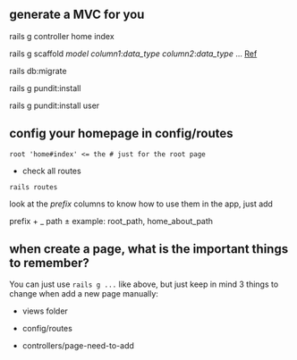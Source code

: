 ## generate a MVC for you
rails g controller home index

rails g scaffold *model* *column1*:*data_type* *column2*:*data_type* ... [Ref](https://guides.rubyonrails.org/v3.2/migrations.html)

rails db:migrate

rails g pundit:install

rails g pundit:install user

## config your homepage in config/routes

```root 'home#index' <= the # just for the root page```

* check all routes

```rails routes```

look at the *prefix* columns to know how to use them in the app, just add 

prefix + _ path ± example: root_path, home_about_path

## when create a page, what is the important things to remember?

You can just use ```rails g ...``` like above, but just keep in mind 3 things to change when add a new page manually:

* views folder

* config/routes

* controllers/page-need-to-add